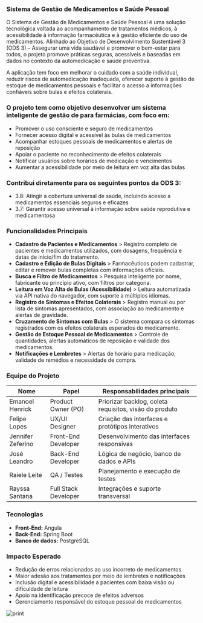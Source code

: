 ### Sistema de Gestão de Medicamentos e Saúde Pessoal

O Sistema de Gestão de Medicamentos e Saúde Pessoal é uma solução tecnológica voltada ao acompanhamento de tratamentos médicos, à acessibilidade à informação farmacêutica e à gestão eficiente do uso de medicamentos. Alinhado ao Objetivo de Desenvolvimento Sustentável 3 (ODS 3) – Assegurar uma vida saudável e promover o bem-estar para todos, o projeto promove práticas seguras, acessíveis e baseadas em dados no contexto da automedicação e saúde preventiva.

A aplicação tem foco em melhorar o cuidado com a saúde individual, reduzir riscos de automedicação inadequada, oferecer suporte à gestão de estoque de medicamentos pessoais e facilitar o acesso a informações confiáveis sobre bulas e efeitos colaterais.

### O projeto tem como objetivo desenvolver um sistema inteligente de gestão de para farmácias, com foco em:

- Promover o uso consciente e seguro de medicamentos
- Fornecer acesso digital e acessível às bulas de medicamentos
- Acompanhar estoques pessoais de medicamentos e alertas de reposição
- Apoiar o paciente no reconhecimento de efeitos colaterais
- Notificar usuários sobre horários de medicação e vencimentos
- Aumentar a acessibilidade por meio de leitura em voz alta das bulas

### Contribui diretamente para os seguintes pontos da ODS 3:

- 3.8: Atingir a cobertura universal de saúde, incluindo acesso a medicamentos essenciais seguros e eficazes
- 3.7: Garantir acesso universal à informação sobre saúde reprodutiva e medicamentosa

### Funcionalidades Principais

- **Cadastro de Pacientes e Medicamentos** > Registro completo de pacientes e medicamentos utilizados, com dosagens, frequência e datas de início/fim do tratamento.
- **Cadastro e Edição de Bulas Digitais** > Farmacêuticos podem cadastrar, editar e remover bulas completas com informações oficiais.
- **Busca e Filtro de Medicamentos** > Pesquisa inteligente por nome, fabricante ou princípio ativo, com filtros por categoria.
- **Leitura em Voz Alta de Bulas (Acessibilidade)** > Leitura automatizada via API nativa do navegador, com suporte a múltiplos idiomas.
- **Registro de Sintomas e Efeitos Colaterais** > Registro manual ou por lista de sintomas apresentados, com associação ao medicamento e alertas de gravidade.
- **Cruzamento de Sintomas com Bulas** > O sistema compara os sintomas registrados com os efeitos colaterais esperados do medicamento.
- **Gestão de Estoque Pessoal de Medicamentos** > Controle de quantidades, alertas automáticos de reposição e validade dos medicamentos.
- **Notificações e Lembretes** > Alertas de horário para medicação, validade de remédios e necessidade de compra.

### Equipe do Projeto
 
| Nome                  | Papel                | Responsabilidades principais                           |
| --------------------- | -------------------- | ------------------------------------------------------ |
| Emanoel Henrick       | Product Owner (PO)   | Priorizar backlog, coleta requisitos, visão do produto |
| Felipe Lopes          | UX/UI Designer       | Criação das interfaces e protótipos interativos        |
| Jennifer Zeferino     | Front-End Developer  | Desenvolvimento das interfaces responsivas             |
| José Leandro          | Back-End Developer   | Lógica de negócio, banco de dados e APIs               |
| Raiele Leite          | QA / Testes          | Planejamento e execução de testes                      |
| Rayssa Santana        | Full Stack Developer | Integrações e suporte transversal                      |

### Tecnologias

- **Front-End:** Angula
- **Back-End:** Spring Boot
- **Banco de dados:** PostgreSQL

### Impacto Esperado

- Redução de erros relacionados ao uso incorreto de medicamentos
- Maior adesão aos tratamentos por meio de lembretes e notificações
- Inclusão digital e acessibilidade a pacientes com baixa visão ou dificuldade de leitura
- Apoio na identificação precoce de efeitos adversos
- Gerenciamento responsável do estoque pessoal de medicamentos

>>>

![print](<img width="1919" height="864" alt="image" src="https://github.com/user-attachments/assets/1415d6b7-b110-4ba1-a26b-3a5cdec69104" />)
